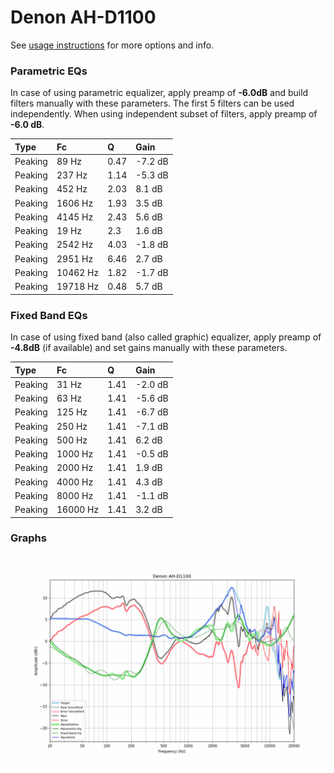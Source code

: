 # Denon AH-D1100
See [usage instructions](https://github.com/jaakkopasanen/AutoEq#usage) for more options and info.

### Parametric EQs
In case of using parametric equalizer, apply preamp of **-6.0dB** and build filters manually
with these parameters. The first 5 filters can be used independently.
When using independent subset of filters, apply preamp of **-6.0 dB**.

| Type    | Fc       |    Q | Gain    |
|:--------|:---------|:-----|:--------|
| Peaking | 89 Hz    | 0.47 | -7.2 dB |
| Peaking | 237 Hz   | 1.14 | -5.3 dB |
| Peaking | 452 Hz   | 2.03 | 8.1 dB  |
| Peaking | 1606 Hz  | 1.93 | 3.5 dB  |
| Peaking | 4145 Hz  | 2.43 | 5.6 dB  |
| Peaking | 19 Hz    | 2.3  | 1.6 dB  |
| Peaking | 2542 Hz  | 4.03 | -1.8 dB |
| Peaking | 2951 Hz  | 6.46 | 2.7 dB  |
| Peaking | 10462 Hz | 1.82 | -1.7 dB |
| Peaking | 19718 Hz | 0.48 | 5.7 dB  |

### Fixed Band EQs
In case of using fixed band (also called graphic) equalizer, apply preamp of **-4.8dB**
(if available) and set gains manually with these parameters.

| Type    | Fc       |    Q | Gain    |
|:--------|:---------|:-----|:--------|
| Peaking | 31 Hz    | 1.41 | -2.0 dB |
| Peaking | 63 Hz    | 1.41 | -5.6 dB |
| Peaking | 125 Hz   | 1.41 | -6.7 dB |
| Peaking | 250 Hz   | 1.41 | -7.1 dB |
| Peaking | 500 Hz   | 1.41 | 6.2 dB  |
| Peaking | 1000 Hz  | 1.41 | -0.5 dB |
| Peaking | 2000 Hz  | 1.41 | 1.9 dB  |
| Peaking | 4000 Hz  | 1.41 | 4.3 dB  |
| Peaking | 8000 Hz  | 1.41 | -1.1 dB |
| Peaking | 16000 Hz | 1.41 | 3.2 dB  |

### Graphs
![](./Denon%20AH-D1100.png)